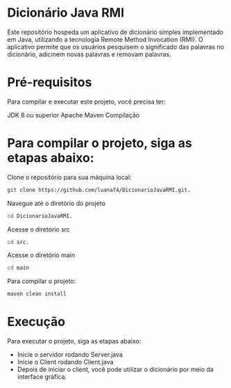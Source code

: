 # Dicionário Java RMI

Este repositório hospeda um aplicativo de dicionário simples implementado em Java, utilizando a tecnologia Remote Method Invocation (RMI). O aplicativo permite que os usuários pesquisem o significado das palavras no dicionário, adicinem novas palavras e removam palavras.

# Pré-requisitos

Para compilar e executar este projeto, você precisa ter:

JDK 8 ou superior
Apache Maven
Compilação

# Para compilar o projeto, siga as etapas abaixo:

Clone o repositório para sua máquina local:

```sh
git clone https://github.com/luanaf4/DicionarioJavaRMI.git.
```

Navegue até o diretório do projeto 
```sh
cd DicionarioJavaRMI.
```

Acesse o diretório src
```sh
cd src.
```

Acesse o diretório main

```sh
cd main
```

Para compilar o projeto:

```sh
maven clean install
```

# Execução

Para executar o projeto, siga as etapas abaixo:

- Inicie o servidor rodando Server.java
- Inicie o Client rodando Client.java
- Depois de iniciar o client, você pode utilizar o dicionário por meio da interface gráfica.
